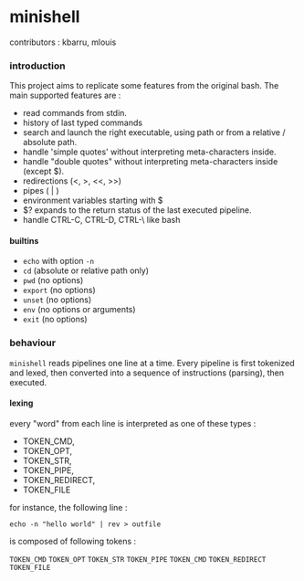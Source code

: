 # minishell

contributors : kbarru, mlouis

### introduction

This project aims to replicate some features from the original bash.
The main supported features are :

+ read commands from stdin.
+ history of last typed commands
+ search and launch the right executable, using path or from a relative / absolute path.
+ handle 'simple quotes' without interpreting meta-characters inside.
+ handle "double quotes" without interpreting meta-characters inside (except $).
+ redirections (<, >, <<, >>)
+ pipes ( | )
+ environment variables starting with $
+ $? expands to the return status of the last executed pipeline.
+ handle CTRL-C, CTRL-D, CTRL-\ like bash


#### builtins

+ `echo` with option `-n`
+ `cd` (absolute or relative path only)
+ `pwd` (no options)
+ `export` (no options)
+ `unset` (no options)
+ `env` (no options or arguments)
+ `exit` (no options)


### behaviour

`minishell` reads pipelines one line at a time. Every pipeline is first tokenized and lexed, then converted into a sequence of instructions (parsing), then executed.

#### lexing

every "word" from each line is interpreted as one of these types : 

+ TOKEN_CMD,
+ TOKEN_OPT,
+ TOKEN_STR,
+ TOKEN_PIPE,
+ TOKEN_REDIRECT,
+ TOKEN_FILE

for instance, the following line : 

`echo -n "hello world" | rev > outfile`

is composed of following tokens : 

`TOKEN_CMD` `TOKEN_OPT` `TOKEN_STR` `TOKEN_PIPE` `TOKEN_CMD` `TOKEN_REDIRECT` `TOKEN_FILE`
